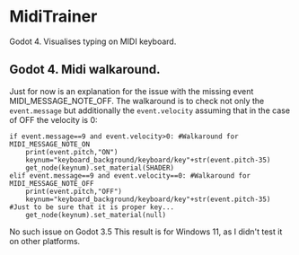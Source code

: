 # MidiTrainer

Godot 4. Visualises typing on MIDI keyboard.

## Godot 4. Midi walkaround.

Just for now is an explanation for the issue with the missing event MIDI_MESSAGE_NOTE_OFF.
The walkaround is to check not only the `event.message` but additionally the `event.velocity` assuming that in the case of OFF the velocity is 0:

```gdscript
if event.message==9 and event.velocity>0: #Walkaround for MIDI_MESSAGE_NOTE_ON
    print(event.pitch,"ON")
    keynum="keyboard_background/keyboard/key"+str(event.pitch-35)
	get_node(keynum).set_material(SHADER)
elif event.message==9 and event.velocity==0: #Walkaround for MIDI_MESSAGE_NOTE_OFF
	print(event.pitch,"OFF")
    keynum="keyboard_background/keyboard/key"+str(event.pitch-35) #Just to be sure that it is proper key...
	get_node(keynum).set_material(null)
```

No such issue on Godot 3.5
This result is for Windows 11, as I didn't test it on other platforms.

